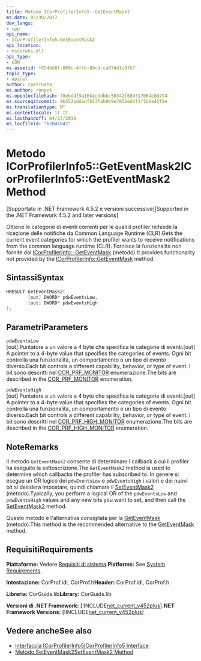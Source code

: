 ```yaml
---
title: Metodo ICorProfilerInfo5::GetEventMask2
ms.date: 03/30/2017
dev_langs:
- cpp
api_name:
- ICorProfilerInfo5.GetEventMask2
api_location:
- mscorwks.dll
api_type:
- COM
ms.assetid: f854b68f-009c-4ffb-89cd-ca874d1c0fb7
topic_type:
- apiref
author: rpetrusha
ms.author: ronpet
ms.openlocfilehash: f8ebddf9a16b2eddbbc58342f68b517064e8d794
ms.sourcegitcommit: 9b552addadfb57fab0b9e7852ed4f1f1b8a42f8e
ms.translationtype: MT
ms.contentlocale: it-IT
ms.lasthandoff: 04/23/2019
ms.locfileid: "62041042"
---
```

# <a name="icorprofilerinfo5geteventmask2-method"></a><span data-ttu-id="89f26-102">Metodo ICorProfilerInfo5::GetEventMask2</span><span class="sxs-lookup"><span data-stu-id="89f26-102">ICorProfilerInfo5::GetEventMask2 Method</span></span>
<span data-ttu-id="89f26-103">[Supportato in .NET Framework 4.5.2 e versioni successive]</span><span class="sxs-lookup"><span data-stu-id="89f26-103">[Supported in the .NET Framework 4.5.2 and later versions]</span></span>  
  
 <span data-ttu-id="89f26-104">Ottiene le categorie di eventi correnti per le quali il profiler richiede la ricezione delle notifiche da Common Language Runtime (CLR).</span><span class="sxs-lookup"><span data-stu-id="89f26-104">Gets the current event categories for which the profiler wants to receive notifications from the common language runtime (CLR).</span></span>  <span data-ttu-id="89f26-105">Fornisce la funzionalità non fornite dal [ICorProfilerInfo:: GetEventMask](../../../../docs/framework/unmanaged-api/profiling/icorprofilerinfo-geteventmask-method.md) (metodo).</span><span class="sxs-lookup"><span data-stu-id="89f26-105">It provides functionality not provided by the [ICorProfilerInfo::GetEventMask](../../../../docs/framework/unmanaged-api/profiling/icorprofilerinfo-geteventmask-method.md) method.</span></span>  
  
## <a name="syntax"></a><span data-ttu-id="89f26-106">Sintassi</span><span class="sxs-lookup"><span data-stu-id="89f26-106">Syntax</span></span>  
  
```cpp
HRESULT GetEventMask2(  
        [out] DWORD* pdwEventsLow,  
        [out] DWORD* pdwEventsHigh  
);  
```  
  
## <a name="parameters"></a><span data-ttu-id="89f26-107">Parametri</span><span class="sxs-lookup"><span data-stu-id="89f26-107">Parameters</span></span>  
 `pdwEventsLow`  
 <span data-ttu-id="89f26-108">[out] Puntatore a un valore a 4 byte che specifica le categorie di eventi.</span><span class="sxs-lookup"><span data-stu-id="89f26-108">[out] A pointer to a 4-byte value that specifies the categories of events.</span></span> <span data-ttu-id="89f26-109">Ogni bit controlla una funzionalità, un comportamento o un tipo di evento diverso.</span><span class="sxs-lookup"><span data-stu-id="89f26-109">Each bit controls a different capability, behavior, or type of event.</span></span> <span data-ttu-id="89f26-110">I bit sono descritti nel [COR_PRF_MONITOR](../../../../docs/framework/unmanaged-api/profiling/cor-prf-monitor-enumeration.md) enumerazione.</span><span class="sxs-lookup"><span data-stu-id="89f26-110">The bits are described in the [COR_PRF_MONITOR](../../../../docs/framework/unmanaged-api/profiling/cor-prf-monitor-enumeration.md) enumeration.</span></span>  
  
 `pdwEventsHigh`  
 <span data-ttu-id="89f26-111">[out] Puntatore a un valore a 4 byte che specifica le categorie di eventi.</span><span class="sxs-lookup"><span data-stu-id="89f26-111">[out] A pointer to a 4-byte value that specifies the categories of events.</span></span>  <span data-ttu-id="89f26-112">Ogni bit controlla una funzionalità, un comportamento o un tipo di evento diverso.</span><span class="sxs-lookup"><span data-stu-id="89f26-112">Each bit controls a different capability, behavior, or type of event.</span></span> <span data-ttu-id="89f26-113">I bit sono descritti nel [COR_PRF_HIGH_MONITOR](../../../../docs/framework/unmanaged-api/profiling/cor-prf-high-monitor-enumeration.md) enumerazione.</span><span class="sxs-lookup"><span data-stu-id="89f26-113">The bits are described in the [COR_PRF_HIGH_MONITOR](../../../../docs/framework/unmanaged-api/profiling/cor-prf-high-monitor-enumeration.md) enumeration.</span></span>  
  
## <a name="remarks"></a><span data-ttu-id="89f26-114">Note</span><span class="sxs-lookup"><span data-stu-id="89f26-114">Remarks</span></span>  
 <span data-ttu-id="89f26-115">Il metodo `GetEventMask2` consente di determinare i callback a cui il profiler ha eseguito la sottoscrizione.</span><span class="sxs-lookup"><span data-stu-id="89f26-115">The `GetEventMask2` method is used to determine which callbacks the profiler has subscribed to.</span></span> <span data-ttu-id="89f26-116">In genere si esegue un OR logico dei `pdwEventsLow` e `pdwEventsHigh` i valori e dei nuovi bit si desidera impostare, quindi chiamare il [SetEventMask2](../../../../docs/framework/unmanaged-api/profiling/icorprofilerinfo5-seteventmask2-method.md) (metodo).</span><span class="sxs-lookup"><span data-stu-id="89f26-116">Typically, you perform a logical OR of the `pdwEventsLow` and `pdwEventsHigh` values and any new bits you want to set, and then call the [SetEventMask2](../../../../docs/framework/unmanaged-api/profiling/icorprofilerinfo5-seteventmask2-method.md) method.</span></span>  
  
 <span data-ttu-id="89f26-117">Questo metodo è l'alternativa consigliata per la [GetEventMask](../../../../docs/framework/unmanaged-api/profiling/icorprofilerinfo-geteventmask-method.md) (metodo).</span><span class="sxs-lookup"><span data-stu-id="89f26-117">This method is the recommended alternative to the [GetEventMask](../../../../docs/framework/unmanaged-api/profiling/icorprofilerinfo-geteventmask-method.md) method.</span></span>  
  
## <a name="requirements"></a><span data-ttu-id="89f26-118">Requisiti</span><span class="sxs-lookup"><span data-stu-id="89f26-118">Requirements</span></span>  
 <span data-ttu-id="89f26-119">**Piattaforme:** Vedere [Requisiti di sistema](../../../../docs/framework/get-started/system-requirements.md).</span><span class="sxs-lookup"><span data-stu-id="89f26-119">**Platforms:** See [System Requirements](../../../../docs/framework/get-started/system-requirements.md).</span></span>  
  
 <span data-ttu-id="89f26-120">**Intestazione:** CorProf.idl, CorProf.h</span><span class="sxs-lookup"><span data-stu-id="89f26-120">**Header:** CorProf.idl, CorProf.h</span></span>  
  
 <span data-ttu-id="89f26-121">**Libreria:** CorGuids.lib</span><span class="sxs-lookup"><span data-stu-id="89f26-121">**Library:** CorGuids.lib</span></span>  
  
 <span data-ttu-id="89f26-122">**Versioni di .NET Framework:** [!INCLUDE[net_current_v452plus](../../../../includes/net-current-v452plus-md.md)]</span><span class="sxs-lookup"><span data-stu-id="89f26-122">**.NET Framework Versions:** [!INCLUDE[net_current_v452plus](../../../../includes/net-current-v452plus-md.md)]</span></span>  
  
## <a name="see-also"></a><span data-ttu-id="89f26-123">Vedere anche</span><span class="sxs-lookup"><span data-stu-id="89f26-123">See also</span></span>

- [<span data-ttu-id="89f26-124">Interfaccia ICorProfilerInfo5</span><span class="sxs-lookup"><span data-stu-id="89f26-124">ICorProfilerInfo5 Interface</span></span>](../../../../docs/framework/unmanaged-api/profiling/icorprofilerinfo5-interface.md)
- [<span data-ttu-id="89f26-125">Metodo SetEventMask2</span><span class="sxs-lookup"><span data-stu-id="89f26-125">SetEventMask2 Method</span></span>](../../../../docs/framework/unmanaged-api/profiling/icorprofilerinfo5-seteventmask2-method.md)
